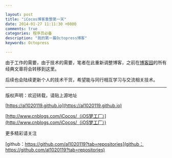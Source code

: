 ```yaml
---

layout: post
title: "iCocos博客重整第一天"
date: 2014-01-27 11:11:30 +0800
comments: true
categories: 程序员必备
description: "我的第一篇Octopress博客" 
keywords: Octopress 

---
```




由于工作的需要，由于技术的需要，笔者在此重新调整博客，之前在[博客园](http://www.cnblogs.com/iCocos/)的所有经典文章将会转移到这里。

后续也会陆续更新个人的技术干货，希望能与同行相互学习与交流相关技术。

***

版权声明：欢迎转载，请贴上源地址
 
 [https://al1020119.github.io](https://al1020119.github.io)
 
 [http://www.cnblogs.com/iCocos/（iOS梦工厂）](http://www.cnblogs.com/iCocos/（iOS梦工厂）)



<!--more-->




更多精彩请关注

[github：https://github.com/al1020119?tab=repositories](github：https://github.com/al1020119?tab=repositories)

<!--more-->